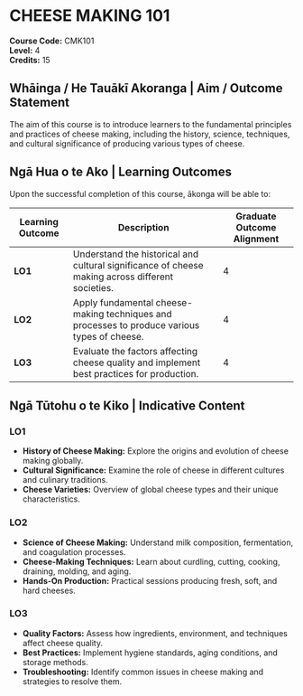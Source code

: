# CHEESE MAKING 101

**Course Code:** CMK101  
**Level:** 4  
**Credits:** 15  

## Whāinga / He Tauākī Akoranga | Aim / Outcome Statement
The aim of this course is to introduce learners to the fundamental principles and practices of cheese making, including the history, science, techniques, and cultural significance of producing various types of cheese.

## Ngā Hua o te Ako | Learning Outcomes
Upon the successful completion of this course, ākonga will be able to:

| **Learning Outcome** | **Description**                                                                 | **Graduate Outcome Alignment** |
|----------------------|---------------------------------------------------------------------------------|-------------------------------|
| **LO1**              | Understand the historical and cultural significance of cheese making across different societies. | 4                             |
| **LO2**              | Apply fundamental cheese-making techniques and processes to produce various types of cheese.     | 4                             |
| **LO3**              | Evaluate the factors affecting cheese quality and implement best practices for production.       | 4                             |

## Ngā Tūtohu o te Kiko | Indicative Content

### LO1
- **History of Cheese Making:** Explore the origins and evolution of cheese making globally.
- **Cultural Significance:** Examine the role of cheese in different cultures and culinary traditions.
- **Cheese Varieties:** Overview of global cheese types and their unique characteristics.

### LO2
- **Science of Cheese Making:** Understand milk composition, fermentation, and coagulation processes.
- **Cheese-Making Techniques:** Learn about curdling, cutting, cooking, draining, molding, and aging.
- **Hands-On Production:** Practical sessions producing fresh, soft, and hard cheeses.

### LO3
- **Quality Factors:** Assess how ingredients, environment, and techniques affect cheese quality.
- **Best Practices:** Implement hygiene standards, aging conditions, and storage methods.
- **Troubleshooting:** Identify common issues in cheese making and strategies to resolve them.
